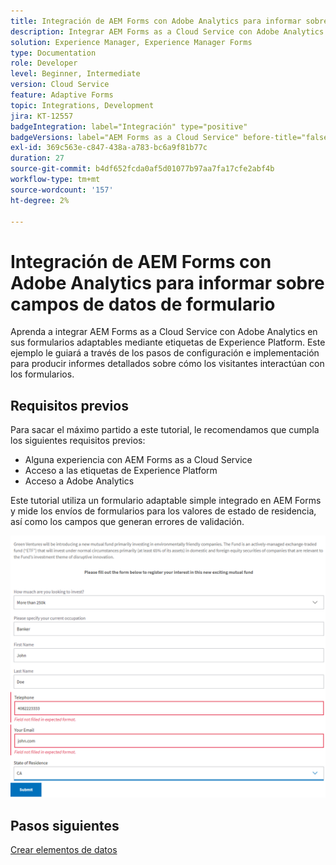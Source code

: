 ```yaml
---
title: Integración de AEM Forms con Adobe Analytics para informar sobre campos de datos de formulario
description: Integrar AEM Forms as a Cloud Service con Adobe Analytics para informar sobre campos de datos de formulario
solution: Experience Manager, Experience Manager Forms
type: Documentation
role: Developer
level: Beginner, Intermediate
version: Cloud Service
feature: Adaptive Forms
topic: Integrations, Development
jira: KT-12557
badgeIntegration: label="Integración" type="positive"
badgeVersions: label="AEM Forms as a Cloud Service" before-title="false"
exl-id: 369c563e-c847-438a-a783-bc6a9f81b77c
duration: 27
source-git-commit: b4df652fcda0af5d01077b97aa7fa17cfe2abf4b
workflow-type: tm+mt
source-wordcount: '157'
ht-degree: 2%

---
```


# Integración de AEM Forms con Adobe Analytics para informar sobre campos de datos de formulario

Aprenda a integrar AEM Forms as a Cloud Service con Adobe Analytics en sus formularios adaptables mediante etiquetas de Experience Platform. Este ejemplo le guiará a través de los pasos de configuración e implementación para producir informes detallados sobre cómo los visitantes interactúan con los formularios.

## Requisitos previos

Para sacar el máximo partido a este tutorial, le recomendamos que cumpla los siguientes requisitos previos:

* Alguna experiencia con AEM Forms as a Cloud Service
* Acceso a las etiquetas de Experience Platform
* Acceso a Adobe Analytics

Este tutorial utiliza un formulario adaptable simple integrado en AEM Forms y mide los envíos de formularios para los valores de estado de residencia, así como los campos que generan errores de validación.

![formulario adaptable](assets/use-case.png)

## Pasos siguientes

[Crear elementos de datos](./data-elements.md)